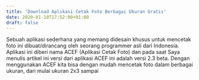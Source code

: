 ```yaml
---
title: 'Download Aplikasi Cetak Foto Berbagai Ukuran Gratis'
date: 2020-01-10T17:52:00+01:00
draft: false
---
```


  
Sebuah aplikasi sederhana yang memang didesain khusus untuk mencetak foto ini dibuat/dirancang oleh seorang programmer asli dari Indonesia. Aplikasi ini diberi nama ACEF (Aplikasi Cetak Foto) dan pada saat Saya menulis artikel ini versi dari aplikasi ACEF ini adalah versi 2.3 beta. Dengan menggunakan ACEF kita bisa dengan mudah mencetak foto dalam berbagai ukuran, dari mulai ukuran 2x3 sampai